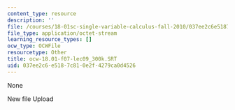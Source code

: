 ```yaml
---
content_type: resource
description: ''
file: /courses/18-01sc-single-variable-calculus-fall-2010/037ee2c6e5187c810e2f4279ca0d4526_ocw-18.01-f07-lec09_300k.SRT
file_type: application/octet-stream
learning_resource_types: []
ocw_type: OCWFile
resourcetype: Other
title: ocw-18.01-f07-lec09_300k.SRT
uid: 037ee2c6-e518-7c81-0e2f-4279ca0d4526
---
```

None

New file Upload